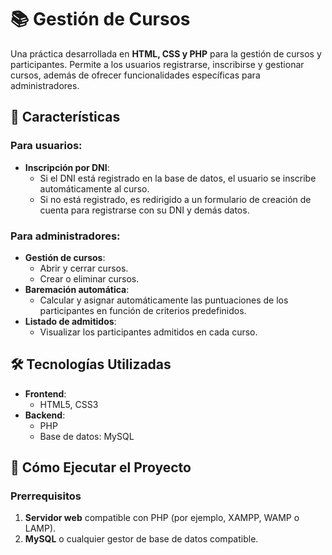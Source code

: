 # 📚 Gestión de Cursos  

Una práctica desarrollada en **HTML, CSS y PHP** para la gestión de cursos y participantes. Permite a los usuarios registrarse, inscribirse y gestionar cursos, además de ofrecer funcionalidades específicas para administradores.  

## 🌟 Características  

### Para usuarios:  
- **Inscripción por DNI**:  
  - Si el DNI está registrado en la base de datos, el usuario se inscribe automáticamente al curso.  
  - Si no está registrado, es redirigido a un formulario de creación de cuenta para registrarse con su DNI y demás datos.  

### Para administradores:  
- **Gestión de cursos**:  
  - Abrir y cerrar cursos.  
  - Crear o eliminar cursos.  
- **Baremación automática**:  
  - Calcular y asignar automáticamente las puntuaciones de los participantes en función de criterios predefinidos.  
- **Listado de admitidos**:  
  - Visualizar los participantes admitidos en cada curso.  

## 🛠️ Tecnologías Utilizadas  

- **Frontend**:  
  - HTML5, CSS3  
- **Backend**:  
  - PHP  
  - Base de datos: MySQL  

## 🚀 Cómo Ejecutar el Proyecto  

### Prerrequisitos  
1. **Servidor web** compatible con PHP (por ejemplo, XAMPP, WAMP o LAMP).  
2. **MySQL** o cualquier gestor de base de datos compatible.  

